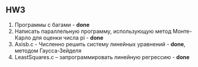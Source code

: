 ## HW3

1. Программы с багами - **done**
2. Написать параллельную программу, использующую метод Монте-Карло для оценки числа pi - **done**
3. Axisb.c - Численно решить систему линейных уравнений - **done**, методом Гаусса-Зейделя
4. LeastSquares.c – запрограммировать линейную регрессию - **done**
